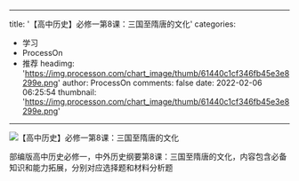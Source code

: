 
---
title: '【高中历史】必修一第8课：三国至隋唐的文化'
categories: 
 - 学习
 - ProcessOn
 - 推荐
headimg: 'https://img.processon.com/chart_image/thumb/61440c1cf346fb45e3e8299e.png'
author: ProcessOn
comments: false
date: 2022-02-06 06:25:54
thumbnail: 'https://img.processon.com/chart_image/thumb/61440c1cf346fb45e3e8299e.png'
---

<div>   
<img class="thumb" alt="【高中历史】必修一第8课：三国至隋唐的文化" src="https://img.processon.com/chart_image/thumb/61440c1cf346fb45e3e8299e.png" referrerpolicy="no-referrer">
<p>部编版高中历史必修一，中外历史纲要第8课：三国至隋唐的文化，内容包含必备知识和能力拓展，分别对应选择题和材料分析题</p>  
</div>
            